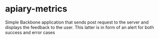 apiary-metrics
==============

Simple Backbone application that sends post request to the server and displays the feedback to the user. 
This latter is in form of an alert for both success and error cases
